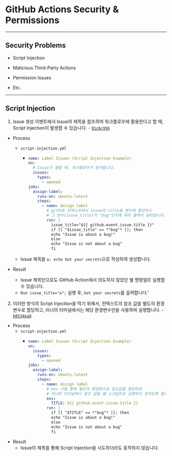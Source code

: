 # GitHub Actions Security & Permissions

---

## Security Problems

- Script Injection

- Malicious Third-Party Actions

- Permission Issues

- Etc.

---

## Script Injection

1. Issue 생성 이벤트에서 Issue의 제목을 참조하여 워크플로우에 활용한다고 할 때, Script Injection이 발생할 수 있습니다. - [`91c6c956`](https://github.com/seongjin2427/10.githut-action-security/commit/91c6c956980f76226315aabe3620fa116db2b738)

- Process
  - `script-injection.yml`
    - ```yml
      name: Label Issues (Script Injection Example)
      on:
        # Issue가 열릴 때, 워크플로우가 동작합니다.
        issues:
          types:
            - opened
      jobs:
        assign-label:
          runs-on: ubuntu-latest
          steps:
            - name: Assign label
              # github 컨텍스트에서 issue의 title을 변수에 할당하고
              # 그 변수(issue_title)이 "bug"인지에 따라 출력이 달라집니다.
              run: |
                issue_title="${{ github.event.issue.title }}"
                if [[ "$issue_title" == *"bug"* ]]; then
                echo "Issue is about a bug!"
                else
                echo "Issue is not about a bug"
                fi
  - Issue 제목을 `a; echo Got your secrets`으로 작성하여 생성합니다.

- Result
  - Issue 제목만으로도 GitHub Action에서 의도하지 않았던 쉘 명령얼르 실행할 수 있습니다.
  - `Run issue_title="a";` 실행 후, `Got your secrets`를 출력합니다.'

2. 이러한 방식의 Script Injection을 막기 위해서, 컨텍스트의 참조 값을 별도의 환경변수로 할당하고, 러너의 터미널에서는 해당 환경변수만을 사용하여 실행합니다. - [`b0534ea8`](https://github.com/seongjin2427/10.githut-action-security/commit/b0534ea8378108220447827a3cc0ed8afbd8e37c)

- Process
  - `script-injection.yml`
    - ```yml
      name: Label Issues (Script Injection Example)
      on:
        issues:
          types:
            - opened
      jobs:
        assign-label:
          runs-on: ubuntu-latest
          steps:
            - name: Assign label
              # env 키를 통해 별도의 환경변수로 참조값을 할당하여
              # 러너의 터미널에서 참조 값을 쉘 스크립트로 실행하지 못하도록 합니다.
              env:
                TITLE: ${{ github.event.issue.title }}
              run: |
                if [[ "$TITLE" == *"bug"* ]]; then
                echo "Issue is about a bug!"
                else
                echo "Issue is not about a bug"
                fi

- Result
  - Issue의 제목을 통해 Script Injection을 시도하더라도 동작하지 않습니다.
